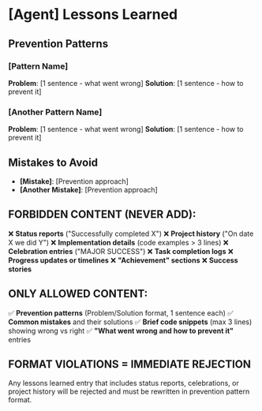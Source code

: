 # [Agent] Lessons Learned

<!-- STRICT FORMAT: Only prevention patterns and mistakes. NO status reports, NO project history, NO celebrations. See LESSONS-LEARNED-RULES.md -->

## Prevention Patterns

### [Pattern Name]
**Problem**: [1 sentence - what went wrong]
**Solution**: [1 sentence - how to prevent it]

### [Another Pattern Name]
**Problem**: [1 sentence - what went wrong]
**Solution**: [1 sentence - how to prevent it]

## Mistakes to Avoid

- **[Mistake]**: [Prevention approach]
- **[Another Mistake]**: [Prevention approach]

## FORBIDDEN CONTENT (NEVER ADD):

❌ **Status reports** ("Successfully completed X")
❌ **Project history** ("On date X we did Y")
❌ **Implementation details** (code examples > 3 lines)
❌ **Celebration entries** ("MAJOR SUCCESS")
❌ **Task completion logs**
❌ **Progress updates or timelines**
❌ **"Achievement" sections**
❌ **Success stories**

## ONLY ALLOWED CONTENT:

✅ **Prevention patterns** (Problem/Solution format, 1 sentence each)
✅ **Common mistakes** and their solutions
✅ **Brief code snippets** (max 3 lines) showing wrong vs right
✅ **"What went wrong and how to prevent it"** entries

## FORMAT VIOLATIONS = IMMEDIATE REJECTION

Any lessons learned entry that includes status reports, celebrations, or project history will be rejected and must be rewritten in prevention pattern format.